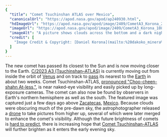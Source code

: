 ```yaml
---
{
  "title": "Comet Tsuchinshan ATLAS over Mexico",
  "canonicalUrl": "https://apod.nasa.gov/apod/ap240930.html",
  "hdImageUrl": "https://apod.nasa.gov/apod/image/2409/CometA3_Korona_2040.jpg",
  "imageUrl": "https://apod.nasa.gov/apod/image/2409/CometA3_Korona_1080.jpg",
  "imageAlt": "A picture shows clouds across the bottom and a dark night sky across the top. In the middle is a band of orange sky. City lights are visible on the right through gaps in the clouds. In the center of the upper sky is a comet with its tail pointing toward the upper right. Please see the explanation for more detailed information.",
  "credit": [
    "Image Credit & Copyright: [Daniel Korona](mailto:%20dakoko_minera%20at%20live%20dot%20com%20dot%20ar)"
  ]
}
---
```


The new comet has passed its closest to the Sun and is now moving closer to the Earth. [C/2023 A3 (Tsuchinshan–ATLAS)](https://en.wikipedia.org/wiki/C/2023_A3_\(Tsuchinshan%E2%80%93ATLAS\)) is currently moving out from inside the orbit of [Venus](https://apod.nasa.gov/apod/ap210317.html) and on track to [pass](https://apod.nasa.gov/apod/ap200504.html) its nearest to the [Earth](https://earthobservatory.nasa.gov/) in about two weeks. Comet Tsuchinshan-ATLAS, [pronounced "Choo-cheen-shahn At-less,"](https://www.instagram.com/babaktafreshi/p/DAOfV4tPaCe/), is near naked-eye visibility and easily picked up by long-exposure cameras. The comet can also now be found by observers in Earth's northern hemisphere as well as the south. The featured image was captured just a few days ago above [Zacatecas](https://youtu.be/JiIIAFeW56E), [Mexico](https://en.wikipedia.org/wiki/Mexico). Because clouds were obscuring much of the pre-dawn sky, the astrophotographer released a [drone](https://www.ctia.org/news/up-up-and-away-how-do-drones-work) to take pictures from higher up, several of which were later merged to enhance the comet's visibility. Although the future brightness of comets is [hard to predict](https://www.shutterstock.com/image-photo/small-gray-cat-lies-on-600nw-2165991979.jpg), there is increasing hope that [Comet Tsuchinshan-ATLAS](https://theskylive.com/c2023a3-info) will further brighten as it enters the early evening sky.
